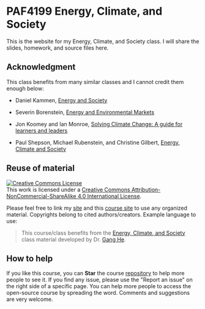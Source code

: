 # PAF4199 Energy, Climate, and Society

This is the website for my Energy, Climate, and Society class. I will share the slides, homework, and source files here.  

## Acknowledgment

This class benefits from many similar classes and I cannot credit them enough below:  

- Daniel Kammen, [Energy and Society](http://kammen.berkeley.edu/)  

- Severin Borenstein, [Energy and Environmental Markets](http://courses.haas.berkeley.edu/descriptions/Descriptions/EWMBA212-1_Spring14.htm)  

- Jon Koomey and Ian Monroe, [Solving Climate Change: A guide for learners and leaders](https://doi.org/10.1088/978-0-7503-4032-8)  

-  Paul Shepson, Michael Rubenstein, and  Christine Gilbert, [Energy, Climate and Society ](https://news.stonybrook.edu/university/new-course-on-energy-climate-and-society-is-a-cross-college-collaboration/)


## Reuse of material

<a rel="license" href="http://creativecommons.org/licenses/by-nc-sa/4.0/"><img alt="Creative Commons License" style="border-width:0" src="https://i.creativecommons.org/l/by-nc-sa/4.0/88x31.png" /></a><br />This work is licensed under a <a rel="license" href="http://creativecommons.org/licenses/by-nc-sa/4.0/">Creative Commons Attribution-NonCommercial-ShareAlike 4.0 International License</a>. 

Please feel free to link my [site](https://drganghe.github.io) and this [course site](https://drganghe.github.io/energy-climate-society) to use any organized material. Copyrights belong to cited authors/creators. Example language to use:

> This course/class benefits from the [Energy, Climate, and Society](https://drganghe.github.io/energy-climate-society) class material developed by Dr. [Gang He](https://drganghe.github.io).


## How to help  

If you like this course, you can **Star** the course [repository](https://github.com/drganghe/energy-climate-society) to help more people to see it. If you find any issue, please use the "Report an issue" on the right side of a specific page. You can help more people to access the open-source course by spreading the word. Comments and suggestions are very welcome.
